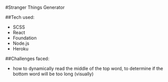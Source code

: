 #Stranger Things Generator

##Tech used:

- SCSS
- React
- Foundation
- Node.js
- Heroku

##Challenges faced:
- how to dynamically read the middle of the top word, to determine if the bottom word will be too long (visually)